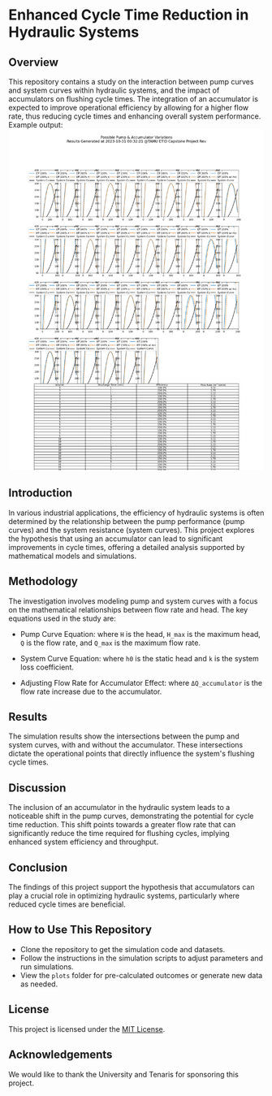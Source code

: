 # Enhanced Cycle Time Reduction in Hydraulic Systems

## Overview
This repository contains a study on the interaction between pump curves and system curves within hydraulic systems, and the impact of accumulators on flushing cycle times. The integration of an accumulator is expected to improve operational efficiency by allowing for a higher flow rate, thus reducing cycle times and enhancing overall system performance.  
Example output:  
![sample Pump Curve Diagram](plots/pump_acc_mix_variables.png)

## Introduction
In various industrial applications, the efficiency of hydraulic systems is often determined by the relationship between the pump performance (pump curves) and the system resistance (system curves). This project explores the hypothesis that using an accumulator can lead to significant improvements in cycle times, offering a detailed analysis supported by mathematical models and simulations.

## Methodology
The investigation involves modeling pump and system curves with a focus on the mathematical relationships between flow rate and head. The key equations used in the study are:

- Pump Curve Equation:
where `H` is the head, `H_max` is the maximum head, `Q` is the flow rate, and `Q_max` is the maximum flow rate.

- System Curve Equation:
where `h0` is the static head and `k` is the system loss coefficient.

- Adjusting Flow Rate for Accumulator Effect:
where `ΔQ_accumulator` is the flow rate increase due to the accumulator.

## Results
The simulation results show the intersections between the pump and system curves, with and without the accumulator. These intersections dictate the operational points that directly influence the system's flushing cycle times.

## Discussion
The inclusion of an accumulator in the hydraulic system leads to a noticeable shift in the pump curves, demonstrating the potential for cycle time reduction. This shift points towards a greater flow rate that can significantly reduce the time required for flushing cycles, implying enhanced system efficiency and throughput.

## Conclusion
The findings of this project support the hypothesis that accumulators can play a crucial role in optimizing hydraulic systems, particularly where reduced cycle times are beneficial.

## How to Use This Repository
- Clone the repository to get the simulation code and datasets.
- Follow the instructions in the simulation scripts to adjust parameters and run simulations.
- View the `plots` folder for pre-calculated outcomes or generate new data as needed.

## License
This project is licensed under the [MIT License](LICENSE).

## Acknowledgements
We would like to thank the University and Tenaris for sponsoring this project.
